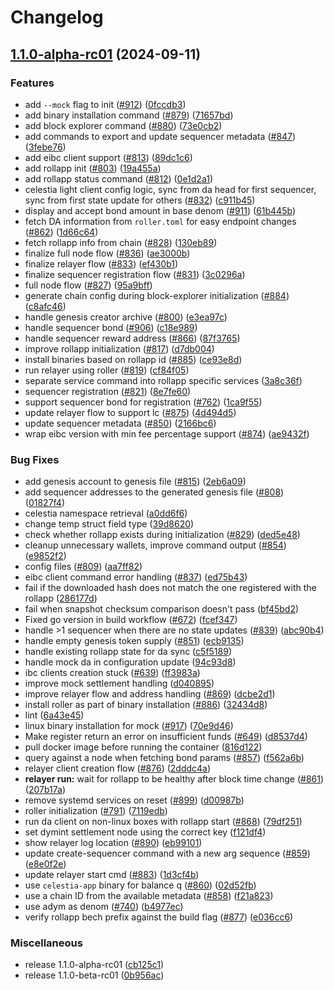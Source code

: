 # Changelog

## [1.1.0-alpha-rc01](https://github.com/dymensionxyz/roller/compare/v1.0.1-beta...v1.1.0-alpha-rc01) (2024-09-11)


### Features

* add `--mock` flag to init ([#912](https://github.com/dymensionxyz/roller/issues/912)) ([0fccdb3](https://github.com/dymensionxyz/roller/commit/0fccdb3cb4b15b69ead383bad6c20493ab1f4f82))
* add binary installation command ([#879](https://github.com/dymensionxyz/roller/issues/879)) ([71657bd](https://github.com/dymensionxyz/roller/commit/71657bd8a5cb23196968aa683b0e3c88e56fc5b4))
* add block explorer command ([#880](https://github.com/dymensionxyz/roller/issues/880)) ([73e0cb2](https://github.com/dymensionxyz/roller/commit/73e0cb2845014b8f812efc238a3d40ef8dc5406b))
* add commands to export and update sequencer metadata ([#847](https://github.com/dymensionxyz/roller/issues/847)) ([3febe76](https://github.com/dymensionxyz/roller/commit/3febe76fea22c2afa994c113a790d57a92597db4))
* add eibc client support ([#813](https://github.com/dymensionxyz/roller/issues/813)) ([89dc1c6](https://github.com/dymensionxyz/roller/commit/89dc1c67bcb54510f44bf17eeb4cfd634dd25a7d))
* add rollapp init ([#803](https://github.com/dymensionxyz/roller/issues/803)) ([19a455a](https://github.com/dymensionxyz/roller/commit/19a455a0d30c58b424408b80741ba7f2a21cf027))
* add rollapp status command ([#812](https://github.com/dymensionxyz/roller/issues/812)) ([0e1d2a1](https://github.com/dymensionxyz/roller/commit/0e1d2a1ee7cb17f5586e81693ebdc0643106a475))
* celestia light client config logic, sync from da head for first sequencer, sync from first state update for others ([#832](https://github.com/dymensionxyz/roller/issues/832)) ([c911b45](https://github.com/dymensionxyz/roller/commit/c911b451d90c468a739692e2d182fd2023694669))
* display and accept bond amount in base denom ([#911](https://github.com/dymensionxyz/roller/issues/911)) ([61b445b](https://github.com/dymensionxyz/roller/commit/61b445b210f51ebb08ad9917a2805e7528f30648))
* fetch DA information from `roller.toml` for easy endpoint changes ([#862](https://github.com/dymensionxyz/roller/issues/862)) ([1d66c64](https://github.com/dymensionxyz/roller/commit/1d66c64d1b7e3c895fb7f465eadee5fb4f4f9253))
* fetch rollapp info from chain ([#828](https://github.com/dymensionxyz/roller/issues/828)) ([130eb89](https://github.com/dymensionxyz/roller/commit/130eb8997da75559afd1255048b00f86ba7a9473))
* finalize full node flow ([#836](https://github.com/dymensionxyz/roller/issues/836)) ([ae3000b](https://github.com/dymensionxyz/roller/commit/ae3000bb6d42854181274e5c7263627eee48931b))
* finalize relayer flow ([#833](https://github.com/dymensionxyz/roller/issues/833)) ([ef430b1](https://github.com/dymensionxyz/roller/commit/ef430b1b460c8858d65271498bf36581355d3583))
* finalize sequencer registration flow ([#831](https://github.com/dymensionxyz/roller/issues/831)) ([3c0296a](https://github.com/dymensionxyz/roller/commit/3c0296a3b5c807a6fcb7665c9f32f0e3c9369eaa))
* full node flow ([#827](https://github.com/dymensionxyz/roller/issues/827)) ([95a9bff](https://github.com/dymensionxyz/roller/commit/95a9bff4263efdf57f5a471022ceee81598e8a98))
* generate chain config during block-explorer initialization ([#884](https://github.com/dymensionxyz/roller/issues/884)) ([c8afc46](https://github.com/dymensionxyz/roller/commit/c8afc46267670485a579be336a99b4e7f88520de))
* handle genesis creator archive ([#800](https://github.com/dymensionxyz/roller/issues/800)) ([e3ea97c](https://github.com/dymensionxyz/roller/commit/e3ea97c123a68ffa7937199fc81876b25dfc6494))
* handle sequencer bond ([#906](https://github.com/dymensionxyz/roller/issues/906)) ([c18e989](https://github.com/dymensionxyz/roller/commit/c18e9890b8a7f9c58299b420e0bc3f3915df24ac))
* handle sequencer reward address ([#866](https://github.com/dymensionxyz/roller/issues/866)) ([87f3765](https://github.com/dymensionxyz/roller/commit/87f37659c1e64e6697039358a7c602d031230615))
* improve rollapp initialization ([#817](https://github.com/dymensionxyz/roller/issues/817)) ([d7db004](https://github.com/dymensionxyz/roller/commit/d7db0042ba18d342f92ed160fd8f18659dbb7186))
* install binaries based on rollapp id ([#885](https://github.com/dymensionxyz/roller/issues/885)) ([ce93e8d](https://github.com/dymensionxyz/roller/commit/ce93e8dca399335157d808327bb2764e4cec2563))
* run relayer using roller ([#819](https://github.com/dymensionxyz/roller/issues/819)) ([cf84f05](https://github.com/dymensionxyz/roller/commit/cf84f055e0635abeb349dcb396f6315e6f608a90))
* separate service command into rollapp specific services ([3a8c36f](https://github.com/dymensionxyz/roller/commit/3a8c36f7f74dae64e6a3dbe95abd902eb10aecd6))
* sequencer registration ([#821](https://github.com/dymensionxyz/roller/issues/821)) ([8e7fe60](https://github.com/dymensionxyz/roller/commit/8e7fe60b52d03614c2c206518caec70921814fc6))
* support sequencer bond for registration ([#762](https://github.com/dymensionxyz/roller/issues/762)) ([1ca9f55](https://github.com/dymensionxyz/roller/commit/1ca9f559f673fcdcfce29762696ae4f60722e79d))
* update relayer flow to support lc ([#875](https://github.com/dymensionxyz/roller/issues/875)) ([4d494d5](https://github.com/dymensionxyz/roller/commit/4d494d5915b832b4aa6bb8346c0fe7a48038b65f))
* update sequencer metadata ([#850](https://github.com/dymensionxyz/roller/issues/850)) ([2166bc6](https://github.com/dymensionxyz/roller/commit/2166bc6095736a8343b6bdb161dd66202e03d114))
* wrap eibc version with min fee percentage support ([#874](https://github.com/dymensionxyz/roller/issues/874)) ([ae9432f](https://github.com/dymensionxyz/roller/commit/ae9432faa332aba64834f8aeae31d5d6f1480124))


### Bug Fixes

* add genesis account to genesis file ([#815](https://github.com/dymensionxyz/roller/issues/815)) ([2eb6a09](https://github.com/dymensionxyz/roller/commit/2eb6a090d4438e2bf1a33477866a2dfcf7d0f619))
* add sequencer addresses to the generated genesis file ([#808](https://github.com/dymensionxyz/roller/issues/808)) ([01827f4](https://github.com/dymensionxyz/roller/commit/01827f4bcdb566adb8b3710a2b23ccc96b101331))
* celestia namespace retrieval ([a0dd6f6](https://github.com/dymensionxyz/roller/commit/a0dd6f6f6efce445a109e71380dbc272d4b91666))
* change temp struct field type ([39d8620](https://github.com/dymensionxyz/roller/commit/39d8620963ab1ecfdf22d0649eaaa7a8fb4498d9))
* check whether rollapp exists during initialization ([#829](https://github.com/dymensionxyz/roller/issues/829)) ([ded5e48](https://github.com/dymensionxyz/roller/commit/ded5e4848f7d157ecbdcbbe5f45290e355a3a2b7))
* cleanup unnecessary wallets, improve command output ([#854](https://github.com/dymensionxyz/roller/issues/854)) ([e9852f2](https://github.com/dymensionxyz/roller/commit/e9852f2df49ddff6173c97cf7ba80d92bdbf9642))
* config files ([#809](https://github.com/dymensionxyz/roller/issues/809)) ([aa7ff82](https://github.com/dymensionxyz/roller/commit/aa7ff82463710814dfa01409c2d8769836bbda45))
* eibc client command error handling ([#837](https://github.com/dymensionxyz/roller/issues/837)) ([ed75b43](https://github.com/dymensionxyz/roller/commit/ed75b4379a1fbdac8eb63c16907ec6da1e41b5b6))
* fail if the downloaded hash does not match the one registered with the rollapp ([286177d](https://github.com/dymensionxyz/roller/commit/286177d75ee583f4da26017f2c267c60cae73cc8))
* fail when snapshot checksum comparison doesn't pass ([bf45bd2](https://github.com/dymensionxyz/roller/commit/bf45bd271b909c1a554dcfead0dffdc9b7a0a36a))
* Fixed go version in build workflow ([#672](https://github.com/dymensionxyz/roller/issues/672)) ([fcef347](https://github.com/dymensionxyz/roller/commit/fcef347e8c44a77da014e64069f1d3e1faa26514))
* handle &gt;1 sequencer when there are no state updates ([#839](https://github.com/dymensionxyz/roller/issues/839)) ([abc90b4](https://github.com/dymensionxyz/roller/commit/abc90b4d8ac6350acfa4fafcb4c75eb22a75adfe))
* handle empty genesis token supply ([#851](https://github.com/dymensionxyz/roller/issues/851)) ([ecb9135](https://github.com/dymensionxyz/roller/commit/ecb9135117a8891c8ad80316c6cbcf30e299c7ce))
* handle existing rollapp state for da sync ([c5f5189](https://github.com/dymensionxyz/roller/commit/c5f51893533728abf365f84f5c3a883382a2b90d))
* handle mock da in configuration update ([94c93d8](https://github.com/dymensionxyz/roller/commit/94c93d81d2a30c64e27cd6f610aab2834bc2ef54))
* ibc clients creation stuck  ([#639](https://github.com/dymensionxyz/roller/issues/639)) ([ff3983a](https://github.com/dymensionxyz/roller/commit/ff3983abe7acb4912323c7fefba126bb9c3f9cf6))
* improve mock settlement handling ([d040895](https://github.com/dymensionxyz/roller/commit/d040895a2c53fda6b7aec2d1c6c344a6bfec6768))
* improve relayer flow and address handling ([#869](https://github.com/dymensionxyz/roller/issues/869)) ([dcbe2d1](https://github.com/dymensionxyz/roller/commit/dcbe2d1406f8e3bcaef622dbe51c19b007edd703))
* install roller as part of binary installation ([#886](https://github.com/dymensionxyz/roller/issues/886)) ([32434d8](https://github.com/dymensionxyz/roller/commit/32434d83949623f62f36f6f3a30f4c74ca0a0152))
* lint ([6a43e45](https://github.com/dymensionxyz/roller/commit/6a43e458c31420afc66980bae709f310f3d9419d))
* linux binary installation for mock ([#917](https://github.com/dymensionxyz/roller/issues/917)) ([70e9d46](https://github.com/dymensionxyz/roller/commit/70e9d46498022cf13aa0d49fdc344cc448f7e08e))
* Make register return an error on insufficient funds ([#649](https://github.com/dymensionxyz/roller/issues/649)) ([d8537d4](https://github.com/dymensionxyz/roller/commit/d8537d4949e51ec8c3b8c7ddd82f7767162ddcfd))
* pull docker image before running the container ([816d122](https://github.com/dymensionxyz/roller/commit/816d122b14185d4fef18b4aaebe4087237764b1d))
* query against a node when fetching bond params ([#857](https://github.com/dymensionxyz/roller/issues/857)) ([f562a6b](https://github.com/dymensionxyz/roller/commit/f562a6b09324dc2cf2bb418cc646164cddd944bf))
* relayer client creation flow ([#876](https://github.com/dymensionxyz/roller/issues/876)) ([2dddc4a](https://github.com/dymensionxyz/roller/commit/2dddc4a112ea22b92cc00799e726e30ad81c6da3))
* **relayer run:** wait for rollapp to be healthy after block time change ([#861](https://github.com/dymensionxyz/roller/issues/861)) ([207b17a](https://github.com/dymensionxyz/roller/commit/207b17a025c0afb1283a4543ffe1a5d13eaff0ba))
* remove systemd services on reset ([#899](https://github.com/dymensionxyz/roller/issues/899)) ([d00987b](https://github.com/dymensionxyz/roller/commit/d00987b8b0a2a4e33ccb6ee207ee5d8b8c2d3a20))
* roller initialization ([#791](https://github.com/dymensionxyz/roller/issues/791)) ([7119edb](https://github.com/dymensionxyz/roller/commit/7119edbbbaf01a2f057b1e2ea3b8d11beeaaeea0))
* run da client on non-linux boxes with rollapp start ([#868](https://github.com/dymensionxyz/roller/issues/868)) ([79df251](https://github.com/dymensionxyz/roller/commit/79df251ef95bbd41d7418c956766b33478cb7358))
* set dymint settlement node using the correct key ([f121df4](https://github.com/dymensionxyz/roller/commit/f121df4f24778acd0914ab864a1b8c7b6ed1f07c))
* show relayer log location ([#890](https://github.com/dymensionxyz/roller/issues/890)) ([eb99101](https://github.com/dymensionxyz/roller/commit/eb9910146f5d434988cec8937f227450fc966dd5))
* update create-sequencer command with a new arg sequence ([#859](https://github.com/dymensionxyz/roller/issues/859)) ([e8e0f2e](https://github.com/dymensionxyz/roller/commit/e8e0f2e17acdb66af05c3142485773f3549cf756))
* update relayer start cmd ([#883](https://github.com/dymensionxyz/roller/issues/883)) ([1d3cf4b](https://github.com/dymensionxyz/roller/commit/1d3cf4b740374355860241a824fe03248976ae34))
* use `celestia-app` binary for balance q ([#860](https://github.com/dymensionxyz/roller/issues/860)) ([02d52fb](https://github.com/dymensionxyz/roller/commit/02d52fbe2237e8293f7064bbd236983420013f3b))
* use a chain ID from the available metadata ([#858](https://github.com/dymensionxyz/roller/issues/858)) ([f21a823](https://github.com/dymensionxyz/roller/commit/f21a823981076c0c2952607a4362e7e0a274bbb0))
* use adym as denom ([#740](https://github.com/dymensionxyz/roller/issues/740)) ([b4977ec](https://github.com/dymensionxyz/roller/commit/b4977ec4a6d9231fcd0c1ee1d869d5450665a75c))
* verify rollapp bech prefix against the build flag ([#877](https://github.com/dymensionxyz/roller/issues/877)) ([e036cc6](https://github.com/dymensionxyz/roller/commit/e036cc63f50773904a5e8bc48b4b7720d5b6cc13))


### Miscellaneous

* release 1.1.0-alpha-rc01 ([cb125c1](https://github.com/dymensionxyz/roller/commit/cb125c115bc429fb519c61a958011b4a0ffe6528))
* release 1.1.0-beta-rc01 ([0b956ac](https://github.com/dymensionxyz/roller/commit/0b956acc24e66959897f347ae1d4971b22f83874))
